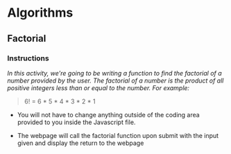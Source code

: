 # Algorithms

## Factorial

### Instructions

_In this activity, we're going to be writing a function to find the factorial of a number provided by the user. The factorial of a number is the product of all positive integers less than or equal to the number. For example:_

> 6! = 6 * 5 * 4 * 3 * 2 * 1

* You will not have to change anything outside of the coding area provided to you inside the Javascript file.

* The webpage will call the factorial function upon submit with the input given and display the return to the webpage